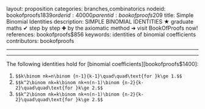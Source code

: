 layout: proposition
categories: branches,combinatorics
nodeid: bookofproofs$1839
orderid: 40000
parentid: bookofproofs$209
title: Simple Binomial Identities
description: SIMPLE BINOMIAL IDENTITIES ★ graduate maths ✔ step by step ✚ by the axiomatic method ➜ visit BookOfProofs now!
references: bookofproofs$856
keywords: identities of binomial coefficients
contributors: bookofproofs

---


---

The following identities hold for [binomial coefficients][bookofproofs$1400]:

1. `$$k\binom nk=n\binom {n-1}{k-1}\quad\quad\text{for }k\ge 1.$$`
1. `$$k^2\binom nk=k\binom nk+n(n-1)\binom {n-2}{k-2}\quad\quad\text{for }k\ge 2.$$`
1. `$$k^2\binom nk=k\binom nk+n(n-1)\binom {n-2}{k-2}\quad\quad\text{for }k\ge 2.$$`
